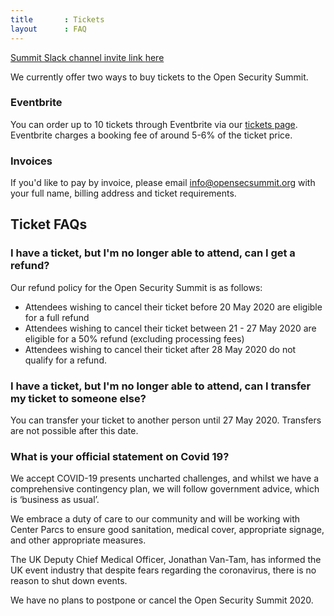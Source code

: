 ```yaml
---
title       : Tickets
layout      : FAQ
---
```

   <a href="https://join.slack.com/t/os-summit/shared_invite/enQtMzY4NTk4MzYxNDExLTZjMDFlNDc5YTBkNDU1ZWM5NjM2MDNlZjI0Njc5MDc1NDljOGZjMjliYzNkOTA3OWEyMzczMzI2MjgyYzZlMzc" class="remote_participant"> Summit Slack channel invite link <span>here</span></a>
   
We currently offer two ways to buy tickets to the Open Security Summit. 

### Eventbrite
You can order up to 10 tickets through Eventbrite via our [tickets page](https://open-security-summit.org/tickets/). Eventbrite charges a booking fee of around 5-6% of the ticket price. 

### Invoices
If you'd like to pay by invoice, please email info@opensecsummit.org with your full name, billing address and ticket requirements. 

## Ticket FAQs

### I have a ticket, but I'm no longer able to attend, can I get a refund?
Our refund policy for the Open Security Summit is as follows:

 - Attendees wishing to cancel their ticket before 20 May 2020 are eligible for a full refund
 - Attendees wishing to cancel their ticket between 21 - 27 May 2020 are eligible for a 50% refund (excluding processing fees)
 - Attendees wishing to cancel their ticket after 28 May 2020 do not qualify for a refund.

### I have a ticket, but I'm no longer able to attend, can I transfer my ticket to someone else?
You can transfer your ticket to another person until 27 May 2020. Transfers are not possible after this date.

### What is your official statement on Covid 19?
We accept COVID-19 presents uncharted challenges, and whilst we have a comprehensive contingency plan, we will follow government advice, which is ‘business as usual’.

We embrace a duty of care to our community and will be working with Center Parcs to ensure good sanitation, medical cover, appropriate signage, and other appropriate measures. 

The UK Deputy Chief Medical Officer, Jonathan Van-Tam, has informed the UK event industry that despite fears regarding the coronavirus, there is no reason to shut down events. 

We have no plans to postpone or cancel the Open Security Summit 2020.
